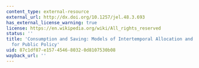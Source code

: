 ```yaml
---
content_type: external-resource
external_url: http://dx.doi.org/10.1257/jel.48.3.693
has_external_license_warning: true
license: https://en.wikipedia.org/wiki/All_rights_reserved
status: ''
title: 'Consumption and Saving: Models of Intertemporal Allocation and Their Implications
  for Public Policy'
uid: 87c1df87-e157-4546-8032-0d8107530b08
wayback_url: ''
---
```


